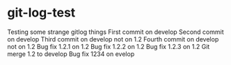# git-log-test
Testing some strange gitlog things
First commit on develop
Second commit on develop
Third commit on develop not on 1.2
Fourth commit on develop not on 1.2
Bug fix 1.2.1 on 1.2
Bug fix 1.2.2 on 1.2
Bug fix 1.2.3 on 1.2
Git merge 1.2 to develop
Bug fix 1234 on evelop
